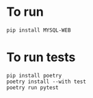 # To run

    pip install MYSQL-WEB


# To run tests

    pip install poetry
    poetry install --with test
    poetry run pytest